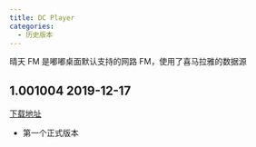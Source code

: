 ```yaml
---
title: DC Player
categories:
  - 历史版本
---
```


晴天 FM 是嘟嘟桌面默认支持的网路 FM，使用了喜马拉雅的数据源

<!-- more -->

## 1.001004 2019-12-17

[下载地址](https://app.dudu-lucky.com/upload/app_icon/5a2712a9cf844442b12cf9ddd73bbd63/temp.apk)

- 第一个正式版本

